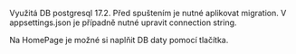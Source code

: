 Využitá DB postgresql 17.2.
Před spuštením je nutné aplikovat migration.
V appsettings.json je případně nutné upravit connection string.

Na HomePage je možné si naplňit DB daty pomocí tlačítka.
